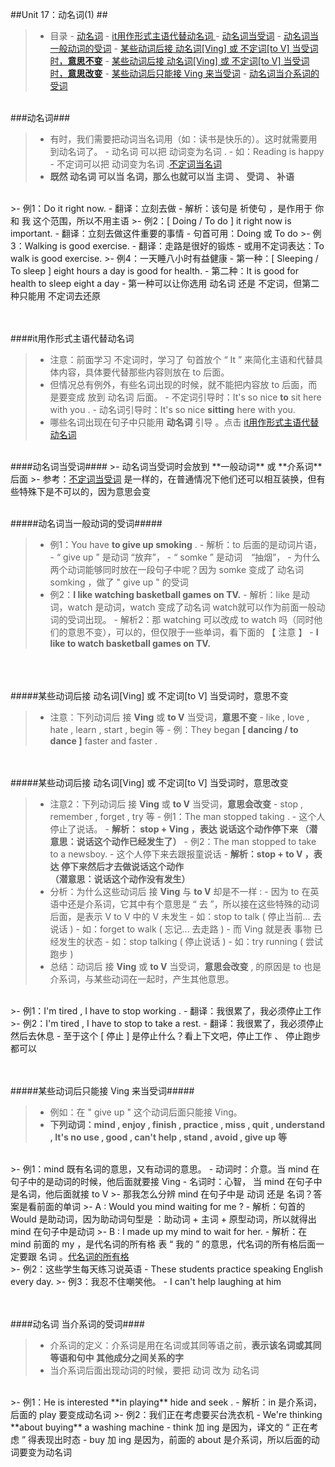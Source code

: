 ##Unit 17：动名词(1) ##

>- 目录
    - <a href="#A1">动名词</a>
        - <a href="#A2">it用作形式主语代替动名词  </a>
    - <a href="#B1">动名词当受词</a>
        - <a href="#B2">动名词当一般动词的受词</a>
            - <a href="#B21">某些动词后接 动名词[Ving] 或 不定词[to V] 当受词时，**意思不变**</a>
            - <a href="#B22">某些动词后接 动名词[Ving] 或 不定词[to V] 当受词时，**意思改变**</a>
            - <a href="#B23">某些动词后只能接 Ving 来当受词</a>
        - <a href="#B3">动名词当介系词的受词</a>

<a id="A1"></a>
<br/>
###动名词###
>- 有时，我们需要把动词当名词用（如：读书是快乐的）。这时就需要用到动名词了。
    - 动名词 可以把 动词变为名词 .
        - 如：Reading is happy
    - 不定词可以把 动词变为名词 .<a href="https://github.com/smartMao/blog/blob/master/English/Lesson%2014%20-%2016%20%E4%B8%8D%E5%AE%9A%E8%AF%8D(to%20V)/Unit%2014%EF%BC%9A%E4%B8%8D%E5%AE%9A%E8%AF%8D(1).md#A1">不定词当名词</a>
>- **既然 动名词 可以当 名词，那么也就可以当 主词 、 受词 、 补语**
 
    
    
<br/>
>- 例1：Do it right now.
    - 翻译：立刻去做
    - 解析：该句是 祈使句 ，是作用于 你 和 我 这个范围，所以不用主语
>- 例2：[ Doing / To do ] it right now is important.
    - 翻译：立刻去做这件重要的事情
    - 句首可用：Doing 或 To do
>- 例3：Walking is good exercise.
    - 翻译：走路是很好的锻炼
    - 或用不定词表达：To walk is good exercise.
>- 例4：一天睡八小时有益健康
    - 第一种：[ Sleeping / To sleep ] eight hours a day is good for health.
    - 第二种：It is good for health to sleep eight a day
    - 第一种可以让你选用 动名词 还是 不定词，但第二种只能用 不定词去还原
  

<a id="A2"></a>  
<br/>
####it用作形式主语代替动名词  
>- 注意：前面学习 不定词时，学习了 句首放个 “ It ” 来简化主语和代替具体内容，具体要代替那些内容则放在 to 后面。
>- 但情况总有例外，有些名词出现的时候，就不能把内容放 to 后面，而是要变成 放到 动名词  后面。
    - 不定词引导时：It's so nice **to** sit here with you .
    - 动名词引导时：It's so nice **sitting** here with you.
 >- 哪些名词出现在句子中只能用 **动名词** 引导 。点击
<a href="http://www.yygrammar.com/Article/201103/1989.html" >it用作形式主语代替动名词</a>

<br/>
####动名词当受词####
>- 动名词当受词时会放到 **一般动词** 或 **介系词** 后面
>- 参考：<a href="https://github.com/smartMao/blog/blob/master/English/Lesson%2014%20-%2016%20%E4%B8%8D%E5%AE%9A%E8%AF%8D(to%20V)/Unit%2015%EF%BC%9A%E4%B8%8D%E5%AE%9A%E8%AF%8D(2).md#A2">不定词当受词</a> 是一样的，在普通情况下他们还可以相互装换，但有些特殊下是不可以的，因为意思会变

<a id="B2"></a>
<br/>
#####动名词当一般动词的受词#####
>- 例1：You have **to give up smoking** .
    - 解析：to 后面的是动词片语，
        - “ give up  ” 是动词 “放弃”，
        - “ somke ” 是动词　“抽烟”，
        - 为什么两个动词能够同时放在一段句子中呢？因为 somke 变成了 动名词 somking ，做了 " give up " 的受词    
>- 例2：**I like watching basketball games on TV.**
    - 解析：like 是动词，watch 是动词，watch 变成了动名词 watch就可以作为前面一般动词的受词出现。
    - 解析2：那 watching 可以改成 to watch 吗（同时他们的意思不变），可以的，但仅限于一些单词，看下面的 【 注意 】
        - **I like to watch basketball games on TV.**
   

<a id="B21"></a>        
<br/>        
#####某些动词后接 动名词[Ving] 或 不定词[to V] 当受词时，意思不变 
>- 注意：下列动词后 接 **Ving** 或 **to V** 当受词，**意思不变**
    - like , love , hate , learn , start , begin 等
    - 例：They began **[ dancing / to dance ]** faster and faster .
  

<a id="B22"></a>    
<br/>
#####某些动词后接 动名词[Ving] 或 不定词[to V] 当受词时，意思改变 
>- 注意2：下列动词后 接 **Ving** 或 **to V** 当受词，**意思会改变**
    - stop , remember , forget , try 等
    - 例1：The man stopped taking .
        - 这个人停止了说话。
        - **解析： stop + Ving ，表达 说话这个动作停下来
        （潜意思：说话这个动作已经发生了）**
    - 例2：The man stopped to take to a newsboy.
        - 这个人停下来去跟报童说话
        - **解析：stop + to V ，表达 停下来然后才去做说话这个动作  
        （潜意思：说话这个动作没有发生）**
>- 分析：为什么这些动词后 接 **Ving** 与 **to V** 却是不一样 : 
    - 因为 to 在英语中还是介系词，它其中有个意思是 “ 去 ”，所以接在这些特殊的动词后面，是表示 V to V  中的 V 未发生
        - 如：stop to talk ( 停止当前... 去说话 )
        - 如：forget to walk ( 忘记... 去走路 )
    - 而 Ving 就是表 事物 已经发生的状态
        - 如：stop talking ( 停止说话 )
        - 如：try running ( 尝试跑步 ) 
>- 总结：动词后 接 **Ving** 或 **to V** 当受词，**意思会改变** , 的原因是 to 也是介系词，与某些动词在一起时，产生其他意思。

<br/>
>- 例1：I'm tired , I have to stop working .
    - 翻译：我很累了，我必须停止工作
>- 例2：I'm tired , I have to stop to take a rest.
    - 翻译：我很累了，我必须停止 然后去休息
        - 至于这个 [ 停止 ] 是停止什么？看上下文吧，停止工作 、 停止跑步 都可以
        
<a id="B23"></a>
<br/>   
#####某些动词后只能接 Ving 来当受词#####
>- 例如：在 " give up " 这个动词后面只能接 Ving。
>- **下列动词：mind , enjoy , finish , practice , miss , quit , understand , It's no use , good , can't help , stand , avoid , give up 等**

<br/>
>- 例1：mind 既有名词的意思，又有动词的意思。
    - 动词时：介意。当 mind 在句子中的是动词的时候，他后面就要接 Ving
    - 名词时：心智， 当 mind 在句子中是名词，他后面就接 to V 
>- 那我怎么分辨 mind 在句子中是 动词 还是 名词？答案是看前面的单词
>- A : Would you mind waiting for me ?
    - 解析：句首的 Would 是助动词，因为助动词句型是 ：助动词 + 主词 + 原型动词，所以就得出 mind 在句子中是动词
>- B : I made up my mind to wait for her.
    - 解析：在 mind 前面的 my ，是代名词的所有格 表 “ 我的 ” 的意思，代名词的所有格后面一定要跟 名词 。<a href="https://github.com/smartMao/blog/blob/master/English/Lesson%204%20-%207%20%E4%BB%A3%E5%90%8D%E8%AF%8D/Unit%205%20%E4%BA%BA%E7%A7%B0%E4%BB%A3%E5%90%8D%E8%AF%8D(2)%EF%BC%9B%E6%89%80%E6%9C%89%E4%BB%A3%E5%90%8D%E8%AF%8D%EF%BC%9B%E5%8F%8D%E8%BA%AB%E4%BB%A3%E5%90%8D%E8%AF%8D%EF%BC%9B%E6%8C%87%E7%A4%BA%E4%BB%A3%E5%90%8D%E8%AF%8D(1).md#A2">代名词的所有格</a> 

<br/>
>- 例2：这些学生每天练习说英语
    - These students practice speaking English every day.
>- 例3：我忍不住嘲笑他。
    - I can't help laughing at him
    
 
 <a id="B3"></a>
 <br/>   
####动名词 当介系词的受词####
>- 介系词的定义：介系词是用在名词或其同等语之前，**表示该名词或其同等语和句中 其他成分之间关系的字**
>- 当介系词后面出现动词的时候，要把 动词 改为 动名词

<br/> 
>- 例1：He is interested **in playing** hide and seek .
    - 解析：in 是介系词，后面的 play 要变成动名词
>- 例2：我们正在考虑要买台洗衣机
    - We're thinking **about buying** a washing machine
        - think 加 ing 是因为，译文的 “ 正在考虑 ” 得表现出时态
        - buy 加 ing 是因为，前面的 about 是介系词，所以后面的动词要变为动名词
       
